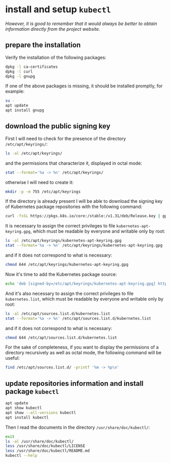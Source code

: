 # install and setup `kubectl`

*However, it is good to remember that it would always be better to obtain information directly from the project website.*

## prepare the installation

Verify the installation of the following packages:

```bash
dpkg -l ca-certificates
dpkg -l curl
dpkg -l gnupg
```

If one of the above packages is missing, it should be installed promptly, for example:

```bash
su -
apt update
apt install gnupg
```

## download the public signing key

First I will need to check for the presence of the directory `/etc/apt/keyrings/`:

```bash
ls -al /etc/apt/keyrings/
```

and the permissions that characterize it, displayed in octal mode:

```bash
stat --format='%a -> %n' /etc/apt/keyrings/
```

otherwise I will need to create it:

```bash
mkdir -p -m 755 /etc/apt/keyrings
```

If the directory is already present I will be able to download the signing key of Kubernetes package repositories with the following command:

```bash
curl -fsSL https://pkgs.k8s.io/core:/stable:/v1.31/deb/Release.key | gpg --dearmor -o /etc/apt/keyrings/kubernetes-apt-keyring.gpg
```

It is necessary to assign the correct privileges to file `kubernetes-apt-keyring.gpg`, which must be readable by everyone and writable only by root:

```bash
ls -al /etc/apt/keyrings/kubernetes-apt-keyring.gpg
stat --format='%a -> %n' /etc/apt/keyrings/kubernetes-apt-keyring.gpg
```

and if it does not correspond to what is necessary:

```bash
chmod 644 /etc/apt/keyrings/kubernetes-apt-keyring.gpg
```

Now it's time to add the Kubernetes package source:

```bash
echo 'deb [signed-by=/etc/apt/keyrings/kubernetes-apt-keyring.gpg] https://pkgs.k8s.io/core:/stable:/v1.31/deb/ /' | tee /etc/apt/sources.list.d/kubernetes.list
```

And it's also necessary to assign the correct privileges to file `kubernetes.list`, which must be readable by everyone and writable only by root:

```bash
ls -al /etc/apt/sources.list.d/kubernetes.list
stat --format='%a -> %n' /etc/apt/sources.list.d/kubernetes.list
```

and if it does not correspond to what is necessary:

```bash
chmod 644 /etc/apt/sources.list.d/kubernetes.list
```

For the sake of completeness, if you want to display the permissions of a directory recursively as well as octal mode, the following command will be useful:

```bash
find /etc/apt/sources.list.d/ -printf '%m -> %p\n'
```

## update repositories information and install package `kubectl`

```bash
apt update
apt show kubectl
apt show --all-versions kubectl
apt install kubectl
```

Then I read the documents in the directory `/usr/share/doc/kubectl/`:

```bash
exit
ls -al /usr/share/doc/kubectl/
less /usr/share/doc/kubectl/LICENSE
less /usr/share/doc/kubectl/README.md
kubectl --help
```
